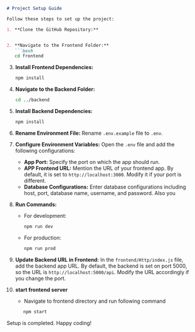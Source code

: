 ```markdown
# Project Setup Guide

Follow these steps to set up the project:

1. **Clone the GitHub Repository:** 


2. **Navigate to the Frontend Folder:**
   ```bash
   cd frontend
   ```

3. **Install Frontend Dependencies:** 
   ```bash
   npm install
   ```

4. **Navigate to the Backend Folder:**
   ```bash
   cd ../backend
   ```

5. **Install Backend Dependencies:** 
   ```bash
   npm install
   ```

6. **Rename Environment File:**
   Rename `.env.example` file to `.env`.

7. **Configure Environment Variables:**
   Open the `.env` file and add the following configurations:
   - **App Port:** Specify the port on which the app should run.
   - **APP Frontend URL:** Mention the URL of your frontend app. By default, it is set to `http://localhost:3000`. Modify it if your port is different.
   - **Database Configurations:** Enter database configurations including host, port, database name, username, and password. Also you 

8. **Run Commands:**
   - For development:
     ```bash
     npm run dev
     ```
   - For production:
     ```bash
     npm run prod
     ```

9. **Update Backend URL in Frontend:**
   In the `frontend/Http/index.js` file, add the backend app URL. By default, the backend is set on port 5000, so the URL is `http://localhost:5000/api`. Modify the URL accordingly if you change the port.

10. **start frontend  server**
    - Navigate to frontend directory and run following command
     ```bash
        npm start
     ```

Setup is completed. Happy coding!
```